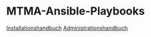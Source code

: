 # MTMA-Ansible-Playbooks

[Installationshandbuch](INSTALL.md)
[Administrationshandbuch](ADMIN_HANDBOOK.md)